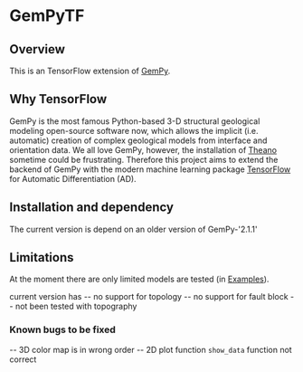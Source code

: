 # GemPyTF
## Overview
This is an TensorFlow extension of [GemPy](https://github.com/cgre-aachen/gempy). 
## Why TensorFlow
GemPy is the most famous Python-based 3-D structural geological modeling open-source software now, which allows the implicit (i.e. automatic) creation of complex geological models from interface and orientation data. We all love GemPy, however, the installation of [Theano](https://en.wikipedia.org/wiki/Theano_(software)) sometime could be frustrating. Therefore this project aims to extend the backend of GemPy with the modern machine learning package [TensorFlow](https://www.tensorflow.org/) for Automatic Differentiation (AD).


## Installation and dependency
The current version is depend on an older version of GemPy-'2.1.1'


## Limitations
At the moment there are only limited models are tested (in [Examples](/Examples/)). 

current version has 
-- no support for topology
-- no support for fault block
-- not been tested with topography

### Known bugs to be fixed
-- 3D color map is in wrong order
-- 2D plot function `show_data` function not correct
